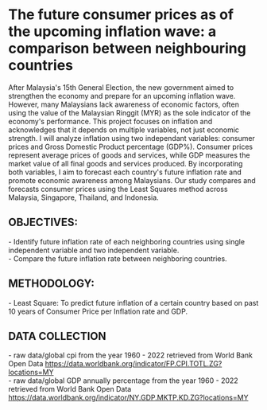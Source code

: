 # The future consumer prices as of the upcoming inflation wave: a comparison between neighbouring countries

After Malaysia's 15th General Election, the new government aimed to strengthen the economy and prepare for an upcoming inflation wave. However, many Malaysians lack awareness of economic factors, often using the value of the Malaysian Ringgit (MYR) as the sole indicator of the economy's performance. This project focuses on inflation and acknowledges that it depends on multiple variables, not just economic strength. I will analyze inflation using two independant variables: consumer prices and Gross Domestic Product percentage (GDP%). Consumer prices represent average prices of goods and services, while GDP measures the market value of all final goods and services produced. By incorporating both variables, I aim to forecast each country's future inflation rate and promote economic awareness among Malaysians. Our study compares and forecasts consumer prices using the Least Squares method across Malaysia, Singapore, Thailand, and Indonesia.

<h2>OBJECTIVES: </h2>
- Identify future inflation rate of each neighboring countries using single independent variable and two independent variable.<br>
- Compare the future inflation rate between neighboring countries.

<h2>METHODOLOGY:</h2>
- Least Square: To predict future inflation of a certain country based on past 10 years of Consumer Price per Inflation rate and GDP.

<h2>DATA COLLECTION</h2>
- raw data/global cpi from the year 1960 - 2022 retrieved from World Bank Open Data  <a href="https://data.worldbank.org/indicator/FP.CPI.TOTL.ZG?locations=MY">https://data.worldbank.org/indicator/FP.CPI.TOTL.ZG?locations=MY</a> <br>
- raw data/global GDP annually percentage from the year 1960 - 2022 retrieved from World Bank Open Data <a href="https://data.worldbank.org/indicator/NY.GDP.MKTP.KD.ZG?locations=MY">https://data.worldbank.org/indicator/NY.GDP.MKTP.KD.ZG?locations=MY</a>


